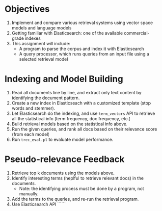 # Objectives
1. Implement and compare various retrieval systems using vector space models and language models
2. Getting familiar with Elasticsearch: one of the available commercial-grade indexes
3. This assignment will include:
    * A program to parse the corpus and index it with Elasticsearch
    * A query processor, which runs queries from an input file using a selected retrieval model

# Indexing and Model Building
1. Read all documents line by line, and extract only text content by identifying the document pattern.
2. Create a new index in Elasticseach with a customized template (stop words and stemmer).
3. Let Elasticsearch do the indexing, and use ```term_vectors``` API to retrieve all the statistical info (term frequency, doc frequency, etc.)
4. Build retrieval models based on the statistical info above.
5. Run the given queries, and rank all docs based on their relevance score (from each model)
6. Run ```trec_eval.pl``` to evaluate model performance. 

# Pseudo-relevance Feedback
1. Retrieve top k documents using the models above.
2. Identify interesting terms (heplful to retrieve relevant docs) in the documents.
    * Note: the identifying process must be done by a program, not manually.
3. Add the terms to the queries, and re-run the retrieval program.
4. Use Elasticsearch API ``````
